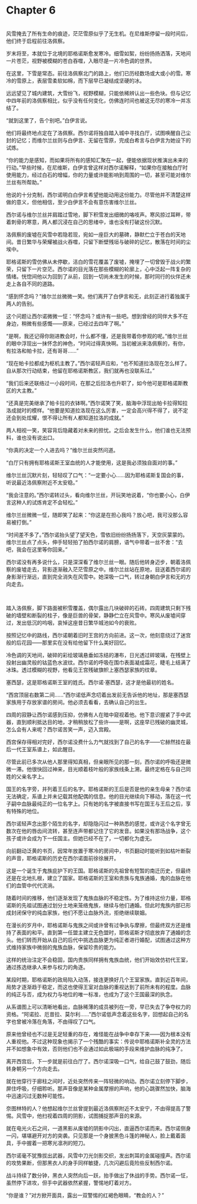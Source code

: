 # Chapter 6

<br>
风雪掩去了所有生命的痕迹，茫茫雪原似乎了无生机。在尼维斯停留一段时间后，他们终于启程前往洛佩察。

岁末将至，本就位于北境的耶格诺斯愈发寒冷。细雪如絮，纷纷扬扬洒落，天地间一片苍茫，视野被模糊的苍白吞噬，入眼尽是一片冷色调的世界。

在这里，下雪是常态。前往洛佩察北门的路上，他们已历经数场或大或小的雪。寒冷的雪原上，表层雪柔软如棉，而下层早已凝结成坚硬的冰。

远远望见了城内建筑，大雪纷飞，视野模糊，只能依稀辨认出一些色块。但与记忆中四年前的洛佩察相比，似乎没有任何变化，仿佛连时间也被这无尽的寒冷一并冻结了。

“就到这里了，告个别吧。”白伊言说。

他们将最终地点定在了洛佩察。西尔诺将独自踏入城中寻找白厅，试图唤醒自己尘封的记忆；而维尔兰丝则与白伊言、无留在雪原，完成白希言与白伊言为她设下的试炼。

“你的能力是感知，而如果将所有的感知汇聚在一起，便能依据现状推演出未来的行动。”早些时候，在尼维斯，白伊言曾这样对西尔诺解释，“如果你在接触白厅时使用能力，经过白石的增幅，你的力量或许能影响到周围的一切，甚至可能对维尔兰丝有所帮助。”

他说的十分克制，西尔诺明白白伊言希望他能动用这份能力。尽管他并不清楚这样做的意义，但他相信，至少白伊言不会有意伤害维尔兰丝。

西尔诺与维尔兰丝并肩踏过雪地，脚下积雪发出细微的咯吱声。寒风掠过耳畔，带着刺骨的寒意，两人都沉浸在自己的思绪中，谁也没有打破这份沉默。

洛佩察的废墟在风雪中若隐若现，宛如一座巨大的墓碑，静默伫立于苍白的天地间。昔日繁华与荣耀被战火吞噬，只留下断壁残垣与破碎的记忆，散落在时间的尘埃中。

耶格诺斯的雪仿佛从未停歇，洁白的雪花覆盖了废墟，掩埋了一切曾毁于战火的繁荣，只留下一片空茫。西尔诺的目光落在那些模糊的轮廓上，心中泛起一阵复杂的情绪。恍惚间他以为回到了从前，回到一切尚未发生的时候，那时同行的伙伴还未走上各自不同的道路。

“感到怀念吗？”维尔兰丝微微一笑。他们离开了白伊言和无，此刻正进行着独属于两人的告别。

这个问题让西尔诺微微一怔：“怀念吗？或许有一些吧。想到曾经的同伴大多不在身边，稍微有些感慨——原来，已经过去四年了啊。”

“是啊，我还记得你刚进教会时，什么都不懂，还是我带着你参观的呢。”维尔兰丝的眼中浮现出一抹怀念的神色，“时间过得真快啊。当初被派来洛佩察的，有你，有拉洛和帕卡拉，还有哥哥……”

“现在帕卡拉都成为枢机主教了。”西尔诺轻声应和，“也不知道拉洛现在怎么样了。自从那次行动结束，他留在耶格诺斯教区，我们就再也没联系过。”

“我们后来还联络过一小段时间，在那之后拉洛也升职了，如今他可是耶格诺斯教区的大主教。”

“还真是完美继承了帕卡拉的衣钵啊。”西尔诺笑了笑，脑海中浮现出帕卡拉得知拉洛成就时的模样。“他要是知道拉洛现在这么厉害，一定会高兴得不得了，说不定还会到处炫耀，恨不得让所有人都知道拉洛的成就。”

两人相视一笑，笑容背后隐藏着对未来的担忧。之后会发生什么，他们谁也无法预料，谁也没有说出口。

“你真的决定一个人进去吗？”维尔兰丝突然问道。

“白厅只有拥有耶格诺斯王室血统的人才能使用，这是我必须独自面对的事。”

维尔兰丝沉默片刻，轻轻叹了口气：“一定要小心……因为耶格诺斯复国会的事，听说最近洛佩察附近不太安稳。”

“我会注意的。”西尔诺转过头，看向维尔兰丝，开玩笑地说着，“你也要小心，白伊言这种人的试炼肯定不会轻松。”

维尔兰丝微微一怔，随即笑了起来：“你这是在担心我吗？放心吧，我可没那么容易被打倒。”

“时间差不多了。”西尔诺抬头望了望天色，雪依旧纷纷扬扬落下，天空灰蒙蒙的。维尔兰丝点了点头，伸手轻轻拍了拍西尔诺的肩膀，语气中带着一丝不舍：“去吧，我会在这里等你回来。”

西尔诺没有再多说什么，只是深深看了维尔兰丝一眼。随后他转身迈步，朝着洛佩察的废墟走去，背影逐渐融入茫茫雪原之中。维尔兰丝站在原地，目送着西尔诺的身影渐行渐远，直到完全消失在风雪中。她深吸一口气，转过身朝白伊言和无的方向走去。

<br>

踏入洛佩察，脚下路面被积雪覆盖，偶尔露出几块破碎的石砖。四周建筑只剩下残破的墙壁和断裂的柱子，像是巨兽的骨架，静静伫立在风雪中。寒风从废墟间穿过，发出低沉的呜咽，哀悼这座昔日繁华城池如今的衰败。

按照记忆中的路线，西尔诺朝着旧时王宫的方向前进。这一次，他刻意绕过了迷宫般的后花园——那里实在没有给他留下什么美好回忆。

冷色调的天地间，破碎的彩绘玻璃悬垂如冻结的瀑布，日光透过碎玻璃，在残壁上投射出幽灵般的钴蓝色水波纹。西尔诺的呼吸在围巾表面凝成霜花，睫毛上结满了冰珠。透过模糊的视野，他看见王宫残破旗帜上塞西瑟家族的纹章。

塞西瑟，这是耶格诺斯王室的姓氏。西尔诺·塞西瑟，这才是他最初的姓名。

“西宫顶层右数第二间……”西尔诺低声念叨着出发前无告诉他的地址，那是塞西瑟家族用于存放家谱的房间。他必须去看看，去确认自己的出生。

四周的寂静让西尔诺感到压抑，仿佛有人在暗中窥视着他。他下意识握紧了手中武器，直到顺利抵达目的地，才稍稍放松了些许——是啊，这座早已残破的幽灵城，怎么会有人来呢？西尔诺苦笑一声，迈入宫殿。

西宫保存得相对完好，西尔诺没费什么力气就找到了自己的名字——它赫然挂在最后一代王室系谱上，如此醒目。

尽管此前已多次从他人那里得知真相，但亲眼所见的那一刻，西尔诺的呼吸还是微微一滞。他很快回过神来，目光顺着枝叶般的家族线条上溯，最终定格在与自己同姓的父亲名字上。

国王的名字旁，并列着王后的名字。耶格诺斯的王后是否是他的亲生母亲？西尔诺无法确定，系谱上并未记载其他配偶的信息。他的目光继续向下移动，落在这一代子嗣中血脉最纯正的一位名字上。只有她的名字被直接书写在国王与王后之后，享有特殊的地位。

西尔诺轻声念出那个陌生的名字，却隐隐闪过一种熟悉的感觉，或许这个名字曾无数次在他的唇齿间流转，甚至连声带都记住了它的发音。如果没有那场战争，这个孩子或许会成为下一任国主。但她已经不在了，一切都化为虚无。

向前翻动泛黄的书页，因常年放置于寒冷的房间中，书页翻动时能听到如枯叶断裂的声音，耶格诺斯的历史在西尔诺面前徐徐展开。

这是一个诞生于鬼族庇护下的王国。耶格诺斯的先祖曾有短暂的南迁历史，但最终还是在北地扎根，建立了国家。耶格诺斯的王室和贵族与鬼族通婚，鬼的血脉在他们的血管中代代流淌。

随着时间的推移，他们逐渐发现了鬼族血脉的不稳定性。为了维持这份力量，耶格诺斯的先祖试图通过划分土地来笼络鬼族，继续与他们通婚。但此时鬼族内部已形成封闭保守的纯血家族，他们不愿让血脉外流，拒绝继续联姻。

在漫长的岁月中，耶格诺斯与鬼族之间或许曾有过争执与摩擦，但最终双方还是维持了表面的和平。直到第一任盟主建立无色盟时，耶格诺斯才彻底放弃了通婚的念头。他们转而开始从自己的后代中挑选血脉更为纯正者进行婚配，试图通过这种方式维持家族中微弱的鬼族血脉，保留珍贵的能力。

这样的统治注定不会稳固，国内贵族同样拥有鬼族血统，他们开始效仿初代王室，通过拣选继承人来参与权力的角逐。

某段时期，耶格诺斯的政局陷入动荡，接连更换好几个王室家族。直到近百年间，局势才逐渐趋于稳定，而这也使得王室对血脉的重视达到了前所未有的程度。血脉的纯正与否，成为权力与地位的唯一标准，也成为了这个王国最深的执念。

从系谱图上可以清晰地看出，血脉稀薄的成员被列在一旁，早已失去了争夺权力的资格。“阿诺拉、厄昔拉、莫尔利……”西尔诺低声念着这些名字，回想起自己的名字也曾被冷落在角落，不由得叹了口气。

原来他曾经也不过是无足轻重的存在，难怪能在战争中幸存下来——因为根本没有人重视他。不过这种现象也揭示了一个残酷的事实：传说中耶格诺斯补全灵的方法并不如想象中有效，否则他们也不会通过如此极端的手段来维护血脉的纯净了。

离开西宫后，下一步就是前往白厅了。西尔诺深吸一口气，给自己鼓了鼓劲，随后转身朝另一个方向走去。

就在他穿行于廊柱之间时，近处突然传来一阵轻微的响动。西尔诺立刻停下脚步，屏住呼吸，仔细聆听。那声音像是某种金属摩擦的声响，他的心跳骤然加快，脑海中迅速闪过无数种可能性。

奈图林特的人？他想起维尔兰丝曾提到最近洛佩察附近不太安宁，不由得提高了警惕。风雪中，他扫视着四周的阴影，试图捕捉那声音的来源。

就在电光火石之间，一道黑影从废墟的阴影中闪出，直逼西尔诺而来。西尔诺侧身一闪，堪堪避开对方的突袭。只见那是一个身披黑色斗篷的神秘人，脸上戴着面具，手中握着一把寒光凛冽的短刀。

西尔诺毫不犹豫拔出武器，风雪中刀光剑影交织，发出刺耳的金属碰撞声。西尔诺的攻势果断，但那黑衣人的身手同样敏捷，几次闪避后竟险些反制西尔诺。

战斗持续了数分钟，黑衣人突然向后一跃，抬手做出了休战的手势。西尔诺一怔，虽然停下进攻，但手中武器依然紧握，警惕地盯着对方。

“你是谁？”对方掀开面具，露出一双警惕的红褐色眼睛，“教会的人？”
